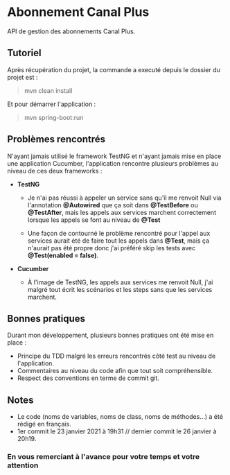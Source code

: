# Abonnement Canal Plus

API de gestion des abonnements Canal Plus.

## Tutoriel

Après récupération du projet, la commande a executé depuis le dossier du projet est :

> mvn clean install

Et pour démarrer l'application :

> mvn spring-boot:run

## Problèmes rencontrés

N'ayant jamais utilisé le framework TestNG et n'ayant jamais mise en place une application Cucumber, 
l'application rencontre plusieurs problèmes au niveau de ces deux frameworks :

- **TestNG**
    - Je n'ai pas réussi à appeler un service sans qu'il me renvoit Null via l'annotation **@Autowired** que ça soit 
      dans **@TestBefore** ou **@TestAfter**, mais les appels aux services marchent 
      correctement lorsque les appels se font au niveau de **@Test**
      
    - Une façon de contourné le problème rencontré pour l'appel aux services aurait été de faire
    tout les appels dans **@Test**, mais ça n'aurait pas été propre donc j'ai préféré skip les tests
      avec **@Test(enabled = false)**.
      
- **Cucumber**
    - À l'image de TestNG, les appels aux services me renvoit Null, j'ai malgré tout écrit les 
      scénarios et les steps sans que les services marchent.
      
## Bonnes pratiques

Durant mon développement, plusieurs bonnes pratiques ont été mise en place :

- Principe du TDD malgré les erreurs rencontrés côté test au niveau de l'application.
- Commentaires au niveau du code afin que tout soit compréhensible.
- Respect des conventions en terme de commit git.

## Notes

- Le code (noms de variables, noms de class, noms de méthodes...) a été rédigé en français.
- 1er commit le 23 janvier 2021 à 19h31 // dernier commit le 26 janvier à 20h19.

### En vous remerciant à l'avance pour votre temps et votre attention
